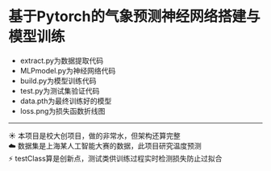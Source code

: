 # 基于Pytorch的气象预测神经网络搭建与模型训练
+ extract.py为数据提取代码
+ MLPmodel.py为神经网络代码
+ build.py为模型训练代码
+ test.py为测试集验证代码
+ data.pth为最终训练好的模型
+ loss.png为损失函数折线图
---
☀️ 本项目是校大创项目，做的非常水，但架构还算完整  
☁️ 数据集是上海某人工智能大赛的数据，此项目研究温度预测  
⚡ testClass算是创新点，测试类供训练过程实时检测损失防止过拟合
